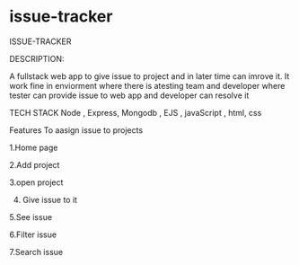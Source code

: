 # issue-tracker

ISSUE-TRACKER

DESCRIPTION:

A fullstack web app to give issue to project and in later time can imrove it.
It work fine in enviorment where there is atesting team and developer where tester can provide issue to web app and developer can resolve it


TECH STACK
Node , Express, Mongodb , EJS , javaScript , html, css

Features
To aasign issue to projects

1.Home page

2.Add project

3.open project

4. Give issue to it

5.See issue

6.Filter issue

7.Search issue



